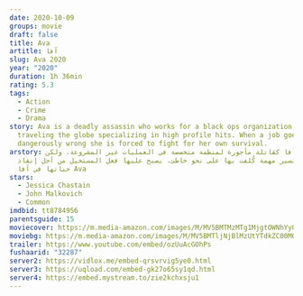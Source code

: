 ```yaml
---
date: 2020-10-09
groups: movie
draft: false
title: Ava
artitle: آفا
slug: Ava 2020
year: "2020"
duration: 1h 36min
rating: 5.3
tags:
  - Action
  - Crime
  - Drama
story: Ava is a deadly assassin who works for a black ops organization,
  traveling the globe specializing in high profile hits. When a job goes
  dangerously wrong she is forced to fight for her own survival.
arstory: تعمل آفا كقاتلة مأجورة لمنظمة متخصصة في العمليات غير المشروعة، ولكن
  عندما تسير مهمة كُلفت بها على نحو خاطئ، يصبح عليها فعل المستحيل من أجل إنقاذ
  حياتها في آفا Ava
stars:
  - Jessica Chastain
  - John Malkovich
  - Common
imdbid: tt8784956
parentsguide: 15
moviecover: https://m.media-amazon.com/images/M/MV5BMTMzMTg1MjgtOWNhYy00NmZmLWExOTctMjA2OTZhZDFkNDhhXkEyXkFqcGdeQXVyNzAwMjU2MTY@._V1_SY1000_CR0,0,674,1000_AL_.jpg
moviebg: https://m.media-amazon.com/images/M/MV5BMTljNjBlMzUtYTdkZC00MGU5LTliMTYtMDI5YTcwOGNlN2EzXkEyXkFqcGdeQXVyNTU5Mzk0NjE@._V1_SX1777_CR0,0,1777,999_AL_.jpg
trailer: https://www.youtube.com/embed/ozUuAcGOhPs
fushaarid: "32287"
server2: https://vidlox.me/embed-qrsvrvig5ye0.html
server3: https://uqload.com/embed-gk27o65sy1qd.html
server4: https://embed.mystream.to/zie2kchxsju1
---
```


